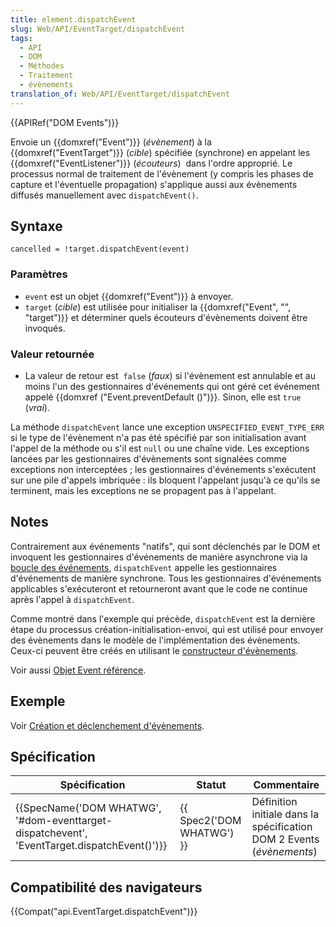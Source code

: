 ```yaml
---
title: element.dispatchEvent
slug: Web/API/EventTarget/dispatchEvent
tags:
  - API
  - DOM
  - Méthodes
  - Traitement
  - évènements
translation_of: Web/API/EventTarget/dispatchEvent
---
```

{{APIRef("DOM Events")}}

Envoie un {{domxref("Event")}} (_évènement_) à la {{domxref("EventTarget")}} (_cible_) spécifiée (synchrone) en appelant les {{domxref("EventListener")}} (_écouteurs_)  dans l'ordre approprié. Le processus normal de traitement de l'évènement (y compris les phases de capture et l'éventuelle propagation) s'applique aussi aux évènements diffusés manuellement avec `dispatchEvent()`.

## Syntaxe

    cancelled = !target.dispatchEvent(event)

### Paramètres

- `event` est un objet {{domxref("Event")}} à envoyer.
- `target` (_cible_) est utilisée pour initialiser la {{domxref("Event", "", "target")}} et déterminer quels écouteurs d'évènements doivent être invoqués.

### Valeur retournée

- La valeur de retour est  `false` (_faux_) si l'évènement est annulable et au moins l'un des gestionnaires d'événements qui ont géré cet événement appelé {{domxref ("Event.preventDefault ()")}}. Sinon, elle est `true` (_vrai_).

La méthode `dispatchEvent` lance une exception `UNSPECIFIED_EVENT_TYPE_ERR` si le type de l'évènement n'a pas été spécifié par son initialisation avant l'appel de la méthode ou s'il est `null` ou une chaîne vide. Les exceptions lancées par les gestionnaires d'évènements sont signalées comme exceptions non interceptées ; les gestionnaires d'événements s'exécutent sur une pile d'appels imbriquée : ils bloquent l'appelant jusqu'à ce qu'ils se terminent, mais les exceptions ne se propagent pas à l'appelant.

## Notes

Contrairement aux événements "natifs", qui sont déclenchés par le DOM et invoquent les gestionnaires d'événements de manière asynchrone via la [boucle des événements](/fr/docs/Web/JavaScript/Concurrence_et_boucle_des_%C3%A9v%C3%A9nements), `dispatchEvent` appelle les gestionnaires d'événements de manière synchrone. Tous les gestionnaires d'événements applicables s'exécuteront et retourneront avant que le code ne continue après l'appel à `dispatchEvent`.

Comme montré dans l'exemple qui précède, `dispatchEvent` est la dernière étape du processus création-initialisation-envoi, qui est utilisé pour envoyer des évènements dans le modèle de l'implémentation des évènements. Ceux-ci peuvent être créés en utilisant le [constructeur d'évènements](/fr/docs/Web/API/Event/Event).

Voir aussi [Objet Event référence](/fr/docs/Web/API/Event).

## Exemple

Voir [Création et déclenchement d'évènements](/fr/docs/Web/Guide/DOM/Events/Creating_and_triggering_events).

## Spécification

| Spécification                                                                                                            | Statut                           | Commentaire                                                           |
| ------------------------------------------------------------------------------------------------------------------------ | -------------------------------- | --------------------------------------------------------------------- |
| {{SpecName('DOM WHATWG', '#dom-eventtarget-dispatchevent', 'EventTarget.dispatchEvent()')}} | {{ Spec2('DOM WHATWG') }} | Définition initiale dans la spécification DOM 2 Events (_évènements_) |

## Compatibilité des navigateurs

{{Compat("api.EventTarget.dispatchEvent")}}

